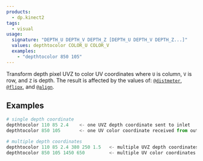 ```yaml
---
products:
  - dp.kinect2
tags:
  - visual
usage:
  signature: "DEPTH_U DEPTH_V DEPTH_Z [DEPTH_U DEPTH_V DEPTH_Z...]"
  values: depthtocolor COLOR_U COLOR_V
  examples:
    - "depthtocolor 850 105"
---
```


Transform depth pixel UVZ to color UV coordinates where `U` is column, `V` is row,
and `Z` is depth. The result is affected by the values of:
[`@distmeter`](../attributes/distmeter.md), [`@flipx`](../attributes/flipx.md),
and [`@align`](../attributes/align.md).

## Examples

```python
# single depth coordinate
depthtocolor 110 85 2.4    <- one UVZ depth coordinate sent to inlet
depthtocolor 850 105       <- one UV color coordinate received from outlet

# multiple depth coordinates
depthtocolor 110 85 2.4 380 250 1.5   <- multiple UVZ depth coordinates sent to inlet
depthtocolor 850 105 1450 650         <- multiple UV color coordinates received from outlet
```
